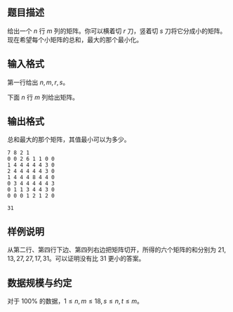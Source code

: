## 题目描述

给出一个 $n$ 行 $m$ 列的矩阵。你可以横着切 $r$ 刀，竖着切 $s$ 刀将它分成小的矩阵。现在希望每个小矩阵的总和，最大的那个最小化。

## 输入格式

第一行给出 $n, m, r, s$。

下面 $n$ 行 $m$ 列给出矩阵。

## 输出格式

总和最大的那个矩阵，其值最小可以为多少。

```input1
7 8 2 1
0 0 2 6 1 1 0 0
1 4 4 4 4 4 3 0
2 4 4 4 4 4 3 0
1 4 4 4 8 4 4 0
0 3 4 4 4 4 4 3
0 1 1 3 4 4 3 0
0 0 0 1 2 1 2 0
```

```output1
31
```

## 样例说明

从第二行、第四行下边、第四列右边把矩阵切开，所得的六个矩阵的和分别为 $21, 13, 27,27, 17, 31$。可以证明没有比 $31$ 更小的答案。

## 数据规模与约定

对于 $100\%$ 的数据，$1 \le n, m \le 18, s \le n, t \le m$。

